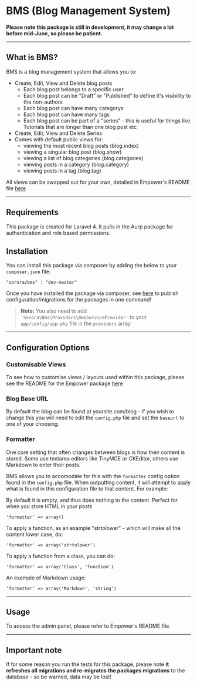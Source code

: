 BMS (Blog Management System)
=======

**Please note this package is still in development, it may change a lot before mid-June, so please be patient.**

----

## What is BMS?

BMS is a blog management system that allows you to:

- Create, Edit, View and Delete blog posts
    - Each blog post belongs to a specific user
    - Each blog post can be "Draft" or "Published" to define it's visibility to the non-authors
    - Each blog post can have many categorys
    - Each blog post can have many tags
    - Each blog post can be part of a "series" - this is useful for things like Tutorials that are longer than one blog post etc
- Create, Edit, View and Delete Series
- Comes with default public views for:
    - viewing the most recent blog posts (blog.index)
    - viewing a singular blog post (blog.show)
    - viewing a list of blog categories (blog.categories)
    - viewing posts in a category (blog.category)
    - viewing posts in a tag (blog.tag)

All views can be swapped out for your own, detailed in Empower's README file [here](https://github.com/sorora/empower#customisable-views)

----

## Requirements

This package is created for Laravel 4. It pulls in the Aurp package for authentication and role based permissions.

## Installation

You can install this package via composer by adding the below to your `composer.json` file:

    "sorora/bms" : "dev-master"

Once you have installed the package via composer, see [here](https://github.com/sorora/empower#deployment-made-easy) to publish configuration/migrations for the packages in one command!

>**Note:** You also need to add `'Sorora\Bms\Providers\BmsServiceProvider'` to your `app/config/app.php` file in the `providers` array

----

## Configuration Options

### Customisable Views

To see how to customise views / layouts used within this package, please see the README for the Empower package [here](https://github.com/sorora/empower#customisable-views)

### Blog Base URL

By default the blog can be found at yoursite.com/blog - if you wish to change this you will need to edit the `config.php` file and set the `baseurl` to one of your choosing.

### Formatter

One core setting that often changes between blogs is how their content is stored. Some use textarea editors like TinyMCE or CKEditor, others use Markdown to enter their posts.

BMS allows you to accomodate for this with the `formatter` config option found in the `config.php` file. When outputting content, it will attempt to apply what is found in this configuration file to that content. For example:

By default it is empty, and thus does nothing to the content. Perfect for when you store HTML in your posts

    'formatter' => array()

To apply a function, as an example "strtolower" - which will make all the content lower case, do:

    'formatter' => array('strtolower')

To apply a function from a class, you can do:

    'formatter' => array('Class', 'function')

An example of Markdown usage:

    'formatter' => array('Markdown', 'string')

----

## Usage

To access the admin panel, please refer to Empower's README file.

----

## Important note

If for some reason you run the tests for this package, please note **it refreshes all migrations and re-migrates the packages migrations** to the database - so be warned, data may be lost!